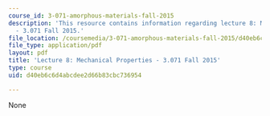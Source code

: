```yaml
---
course_id: 3-071-amorphous-materials-fall-2015
description: 'This resource contains information regarding lecture 8: Mechanical properties
  - 3.071 Fall 2015.'
file_location: /coursemedia/3-071-amorphous-materials-fall-2015/d40eb6c6d4abcdee2d66b83cbc736954_MIT3_071F15_Lecture8.pdf
file_type: application/pdf
layout: pdf
title: 'Lecture 8: Mechanical Properties - 3.071 Fall 2015'
type: course
uid: d40eb6c6d4abcdee2d66b83cbc736954

---
```

None